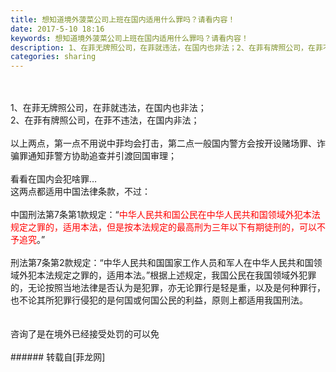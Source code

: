 ```yaml
---
title: 想知道境外菠菜公司上班在国内适用什么罪吗？请看内容！
date: 2017-5-10 18:16
keywords: 想知道境外菠菜公司上班在国内适用什么罪吗？请看内容！
description: 1、在菲无牌照公司，在菲就违法，在国内也非法；2、在菲有牌照公司，在菲不违法，在国内非法；以上两点，第一点不用说中菲均会打击，第二点一般国内警方会按开设赌场罪、诈骗罪通知菲警方协助追查并引渡回国审理；看看在国内会犯啥罪…这两点都适用中国法律条款，不过：中国刑法第7条第1款规定：“中华人民共和国公民在中华人民共和国领域外犯本法规定之罪的，适用本法，但是按本法规定的最高刑为三年以下有期徒刑的，可以不予追究。”刑法第7条第2款规定：“中华人民共和国国家工作人员和军人在中华人民共和国领域外犯本法规定之罪的，适用本法。”根据上述规定，我国公民在我国领域外犯罪的，无论按照当地法律是否认为是犯罪，亦无论罪行是轻是重，以及是何种罪行，也不论其所犯罪行侵犯的是何国或何国公民的利益，原则上都适用我国刑法。咨询了是在境外已经接受处罚的可以免
categories: sharing
---
```

<td class="t_f" id="postmessage_739914">

<br/>
<br/>
1、在菲无牌照公司，在菲就违法，在国内也非法；<br/>
2、在菲有牌照公司，在菲不违法，在国内非法；<br/>
<br/>
以上两点，第一点不用说中菲均会打击，第二点一般国内警方会按开设赌场罪、诈骗罪通知菲警方协助追查并引渡回国审理；<br/>
<br/>
看看在国内会犯啥罪…<br/>
这两点都适用中国法律条款，不过：<br/>
<br/>
中国刑法第7条第1款规定：“<font color="Red">中华人民共和国公民在中华人民共和国领域外犯本法规定之罪的，适用本法，但是按本法规定的最高刑为三年以下有期徒刑的，可以不予追究</font>。”<br/>
<br/>
刑法第7条第2款规定：“中华人民共和国国家工作人员和军人在中华人民共和国领域外犯本法规定之罪的，适用本法。”根据上述规定，我国公民在我国领域外犯罪的，无论按照当地法律是否认为是犯罪，亦无论罪行是轻是重，以及是何种罪行，也不论其所犯罪行侵犯的是何国或何国公民的利益，原则上都适用我国刑法。<br/>
<br/>
<br/>
咨询了是在境外已经接受处罚的可以免<br/>
<br/>
</td>
###### 转载自[菲龙网]
